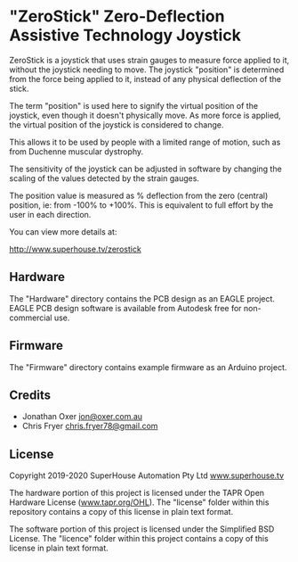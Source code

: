 "ZeroStick" Zero-Deflection Assistive Technology Joystick
==========================================================

ZeroStick is a joystick that uses strain gauges to measure force
applied to it, without the joystick needing to move. The joystick
"position" is determined from the force being applied to it, instead of
any physical deflection of the stick.

The term "position" is used here to signify the virtual position of the
joystick, even though it doesn't physically move. As more force is
applied, the virtual position of the joystick is considered to change.

This allows it to be used by people with a limited range of motion,
such as from Duchenne muscular dystrophy.

The sensitivity of the joystick can be adjusted in software by changing
the scaling of the values detected by the strain gauges.

The position value is measured as % deflection from the zero (central)
position, ie: from -100% to +100%. This is equivalent to full effort by
the user in each direction.

You can view more details at:

  http://www.superhouse.tv/zerostick


Hardware
--------
The "Hardware" directory contains the PCB design as an EAGLE project.
EAGLE PCB design software is available from Autodesk free for
non-commercial use.


Firmware
--------
The "Firmware" directory contains example firmware as an Arduino
project.


Credits
-------
  * Jonathan Oxer <jon@oxer.com.au>
  * Chris Fryer <chris.fryer78@gmail.com>


License
-------
Copyright 2019-2020 SuperHouse Automation Pty Ltd  www.superhouse.tv  

The hardware portion of this project is licensed under the TAPR Open
Hardware License (www.tapr.org/OHL). The "license" folder within this
repository contains a copy of this license in plain text format.

The software portion of this project is licensed under the Simplified
BSD License. The "licence" folder within this project contains a
copy of this license in plain text format.
